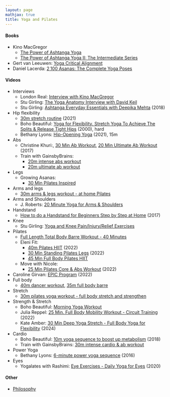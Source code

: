 ```yaml
---
layout: page
mathjax: true
title: Yoga and Pilates
---
```

#### Books
* Kino MacGregor
  * [The Power of Ashtanga Yoga](https://www.amazon.com/Power-Ashtanga-Yoga-Developing-Flexibility-ebook/dp/B019G6NM1W)
  * [The Power of Ashtanga Yoga II: The Intermediate Series](https://www.amazon.com/Power-Ashtanga-Yoga-II-Intermediate/dp/1611801591)
* Gert van Leeuwen: [Yoga Critical Alignment](https://www.amazon.com/Yoga-Critical-Alignment-Intelligent-Sequencing/dp/1611800633)
* Daniel Lacerda: [2,100 Asanas: The Complete Yoga Poses](https://www.amazon.com/100-Asanas-Complete-Yoga-Poses/dp/1631910108)

#### Videos
* Interviews
  * London Real: [Interview with Kino MacGregor](https://www.youtube.com/watch?v=fjxhW4VnIxA&t=817s)
  * Stu Girling: [The Yoga Anatomy Interview with David Keil](https://www.youtube.com/watch?v=m0Eq5qmIQgU&t=425s)
  * Stu Girling: [Ashtanga Everyday Essentials with Deepika Mehta](https://www.youtube.com/watch?v=jCSnfbgj4u0) (2018)
* Hip flexibility
  * [30m stretch routine](https://www.youtube.com/watch?v=RvCntPg7oPE) (2021)
  * Boho Beautiful: [Yoga for Flexibility. Stretch Yoga To Achieve The Splits & Release Tight Hips](https://www.youtube.com/watch?v=IZCJiTqdPm8&list=PLb09q0R7gAwRDiIjDHWMKqVPxE79AIWx0&index=3) (2000), hard
  * Bethany Lyons: [Hip-Opening Yoga](https://www.youtube.com/watch?v=gDU22gRb5wM) (2021), 15m
* Abs
  * Christine Khuri:, [30 Min Ab Workout](https://www.youtube.com/watch?v=AdWyo_3KrfA), [20 Min Ultimate Ab Workout](https://www.youtube.com/watch?v=q6NIWNnvOK0) (2017)
  * Train with GainsbyBrains:
    * [20m intense abs workout](https://www.youtube.com/watch?v=1rRehXq1diw)
    * [20m ultimate ab workout](https://www.youtube.com/watch?v=Ut6xnNEQXz8)
* Legs
  * Growing Asanas:
    * [30 Min Pilates Inspired](https://www.youtube.com/watch?v=5t_zGwEIKGo)
* Arms and legs
  * [30m arms & legs workout - at home Pilates](https://www.youtube.com/watch?v=XM6N1yl3UYw)
* Arms and Shoulders
  * J. Roberts: [20 Minute Yoga for Arms & Shoulders](https://www.youtube.com/watch?v=G9shuNsxZ7M)
* Handstand
  * [How to do a Handstand for Beginners Step by Step at Home](https://www.youtube.com/watch?v=8jXiQMh6Sc0) (2017)
* Knee
  * Stu Girling: [Yoga and Knee Pain/Injury/Relief Exercises](https://www.youtube.com/watch?v=S6g7M2FDFgA)
* Pilates
  * [Full Length Total Body Barre Workout - 40 Minutes](https://www.youtube.com/watch?v=NtwAHL_F2p8&t=1602s)
  * Eleni Fit:
    * [40m Pilates HIIT](https://www.youtube.com/watch?v=vNQZ6g_Lz1c) (2022)
    * [30 Min Standing Pilates Legs](https://www.youtube.com/watch?v=LQHLAUugetQ) (2022)
    * [45 Min Full Body Pilates HIIT](https://www.youtube.com/watch?v=ciACs4HAQfg)
  * Move with Nicole:
    * [25 Min Pilates Core & Abs Workout](https://www.youtube.com/watch?v=mREx1RkRv5g) (2022)
* Caroline Girvan: [EPIC Program](https://www.youtube.com/playlist?list=PLhu1QCKrfgPW3VAMHM-wefcO4ZyXf6cwt) (2022)
* Full body
  * [40m dancer workout](https://www.youtube.com/watch?v=CxfAULXP8SM), [35m full body barre](https://www.youtube.com/watch?v=TC3HV61YoOg)
* Stretch
  * [30m pilates yoga workout - full body stretch and strengthen](https://www.youtube.com/watch?v=lytHuRfbKdg)
* Strength & Stretch
  * Boho Beautiful: [Morning Yoga Workout](https://www.youtube.com/watch?v=oX6I6vs1EFs)
  * Julia Reppel: [25 Min. Full Body Mobility Workout - Circuit Training](https://www.youtube.com/watch?v=jPdft5H34C8) (2022)
  * Kate Amber: [30 Min Deep Yoga Stretch - Full Body Yoga for Flexibility](https://www.youtube.com/watch?v=FsYtlVrX7L8) (2024)
* Cardio
  * Boho Beautiful: [10m yoga sequence to boost up metabolism](https://www.youtube.com/watch?v=YhmOcg17y98) (2018)
  * Train with GainsbyBrains: [30m intense cardio & ab workout](https://www.youtube.com/watch?v=HZzMBznvT6E)
* Power Yoga
  * Bethany Lyons: [6-minute power yoga sequence](https://www.youtube.com/watch?v=yy_khEjkr9Q) (2016)
* Eyes
  * Yogalates with Rashimi: [Eye Exercises - Daily Yoga for Eyes](https://www.youtube.com/watch?v=J7KVbo1ABcc) (2020)

#### Other
* [Philosophy](/philosophy)
